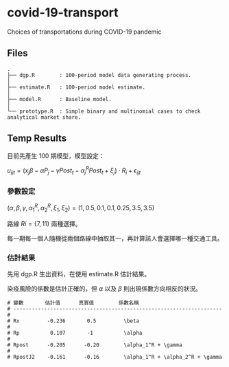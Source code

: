 # covid-19-transport
Choices of transportations during COVID-19 pandemic


## Files
```
.
├── dgp.R        : 100-period model data generating process.
│
├── estimate.R   : 100-period model estimate.
│
├── model.R      : Baseline model.
│
└── prototype.R  : Simple binary and multinomial cases to check analytical market share.

```

## Temp Results

目前先產生 100 期模型，模型設定：

$u_{ijt} = (x_j \beta - \alpha P_j - \gamma Post_t - \alpha^R_j Post_t + \xi_j)\cdot R_i + \epsilon_{ijt}$

### 參數設定

$(\alpha, \beta, \gamma, \alpha_1^R, \alpha_2^R, \xi_1, \xi_2) = 
(1, 0.5, 0.1, 0.1, 0.25, 3.5, 3.5)$

路線 $Ri = \{7, 11\}$ 兩種選擇。

每一期每一個人隨機從兩個路線中抽取其一，再計算該人會選擇哪一種交通工具。


### 估計結果

先用 dgp.R 生出資料，在使用 estimate.R 估計結果。

染疫風險的係數是估計正確的，但 $\alpha$ 以及 $\beta$ 則出現係數方向相反的狀況。

```
# 變數       估計值      真實值        係數名稱
# --------------------------------------------------------------------
#
# Rx         -0.236       0.5         \beta
# 
# Rp          0.107       -1          \alpha
# 
# Rpost      -0.205      -0.20        \alpha_1^R + \gamma
# 
# RpostJ2    -0.161      -0.16        \alpha_1^R + \alpha_2^R + \gamma

```




